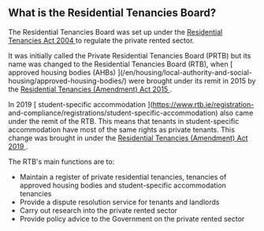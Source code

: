 ##  What is the Residential Tenancies Board?

The Residential Tenancies Board was set up under the [ Residential Tenancies
Act 2004 ](http://www.irishstatutebook.ie/eli/2004/act/27/enacted/en/html) to
regulate the private rented sector.

It was initially called the Private Residential Tenancies Board (PRTB) but its
name was changed to the Residential Tenancies Board (RTB), when [ approved
housing bodies (AHBs) ](/en/housing/local-authority-and-social-
housing/approved-housing-bodies/) were brought under its remit in 2015 by the
[ Residential Tenancies (Amendment) Act 2015
](http://www.irishstatutebook.ie/eli/2015/act/42/enacted/en/html) .

In 2019 [ student-specific accommodation ](https://www.rtb.ie/registration-
and-compliance/registrations/student-specific-accommodation) also came under
the remit of the RTB. This means that tenants in student-specific
accommodation have most of the same rights as private tenants. This change was
brought in under the [ Residential Tenancies (Amendment) Act 2019
](https://www.irishstatutebook.ie/eli/2019/act/14/enacted/en/html) .

The RTB's main functions are to:

  * Maintain a register of private residential tenancies, tenancies of approved housing bodies and student-specific accommodation tenancies 
  * Provide a dispute resolution service for tenants and landlords 
  * Carry out research into the private rented sector 
  * Provide policy advice to the Government on the private rented sector 
